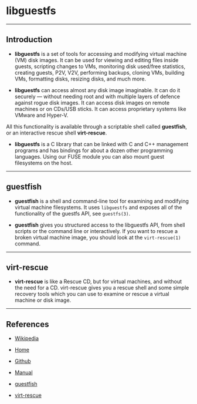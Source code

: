 # libguestfs

---

## Introduction

 * __libguestfs__ is a set of tools for accessing and modifying virtual machine (VM) disk images. It can be used for viewing and editing files inside guests, scripting changes to VMs, monitoring disk used/free statistics, creating guests, P2V, V2V, performing backups, cloning VMs, building VMs, formatting disks, resizing disks, and much more.

* __libguestfs__ can access almost any disk image imaginable. It can do it securely — without needing root and with multiple layers of defence against rogue disk images. It can access disk images on remote machines or on CDs/USB sticks. It can access proprietary systems like VMware and Hyper-V.

All this functionality is available through a scriptable shell called __guestfish__, or an interactive rescue shell __virt-rescue__.

* __libguestfs__ is a C library that can be linked with C and C++ management programs and has bindings for about a dozen other programming languages. Using our FUSE module you can also mount guest filesystems on the host.

---

## guestfish

* __guestfish__ is a shell and command-line tool for examining and modifying virtual machine filesystems. It uses `libguestfs` and exposes all of the functionality of the guestfs API, see `guestfs(3)`.

* __guestfish__ gives you structured access to the libguestfs API, from shell scripts or the command line or interactively. If you want to rescue a broken virtual machine image, you should look at the `virt-rescue(1)` command.


---

## virt-rescue

* __virt-rescue__ is like a Rescue CD, but for virtual machines, and without the need for a CD. virt-rescue gives you a rescue shell and some simple recovery tools which you can use to examine or rescue a virtual machine or disk image.

---

## References

* [Wikipedia](https://en.wikipedia.org/wiki/Libguestfs)

* [Home](http://libguestfs.org/)

* [Github](https://github.com/libguestfs/libguestfs)

* [Manual](http://libguestfs.org/guestfs.3.html)

* [guestfish](http://libguestfs.org/guestfish.1.html)

* [virt-rescue](http://libguestfs.org/virt-rescue.1.html)
